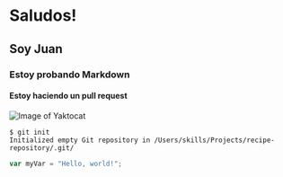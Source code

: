 # Saludos!
## Soy Juan
### Estoy probando Markdown
#### Estoy haciendo un pull request
![Image of Yaktocat](https://octodex.github.com/images/yaktocat.png)
```
$ git init
Initialized empty Git repository in /Users/skills/Projects/recipe-repository/.git/
```
``` javascript
var myVar = "Hello, world!";
```
